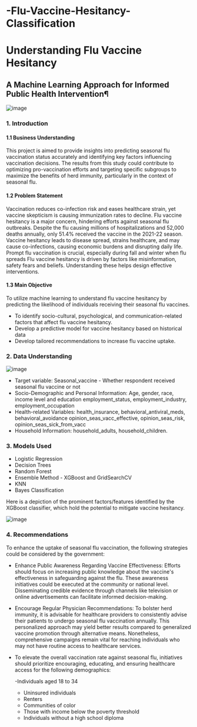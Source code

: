 # -Flu-Vaccine-Hesitancy-Classification
# Understanding Flu Vaccine Hesitancy
## A Machine Learning Approach for Informed Public Health Intervention¶
![image](https://github.com/KillionMokaya/-Flu-Vaccine-Hesitancy-Classification/assets/69270616/c08595c8-fd6c-4c05-b76a-3a880c61b59e)

### 1. Introduction
#### 1.1 Business Understanding
This project is aimed to provide insights into predicting seasonal flu vaccination status accurately and identifying key factors influencing vaccination decisions. The results from this study could contribute to optimizing pro-vaccination efforts and targeting specific subgroups to maximize the benefits of herd immunity, particularly in the context of seasonal flu.
#### 1.2 Problem Statement
Vaccination reduces co-infection risk and eases healthcare strain, yet vaccine skepticism is causing immunization rates to decline.
Flu vaccine hesitancy is a major concern, hindering efforts against seasonal flu outbreaks. Despite the flu causing millions of hospitalizations and 52,000 deaths annually, only 51.4% received the vaccine in the 2021-22 season. 
Vaccine hesitancy leads to disease spread, strains healthcare, and may cause co-infections, causing economic burdens and disrupting daily life.
Prompt flu vaccination is crucial, especially during fall and winter when flu spreads
Flu vaccine hesitancy is driven by factors like misinformation, safety fears and beliefs. Understanding these helps design effective interventions.
#### 1.3 Main Objective
To utilize machine learning to understand flu vaccine hesitancy by predicting the likelihood of individuals receiving their seasonal flu vaccines.
 - To identify socio-cultural, psychological, and communication-related factors that affect flu vaccine hesitancy.
 - Develop a predictive model for vaccine hesitancy based on historical data
- Develop tailored recommendations to increase flu vaccine uptake. 

### 2. Data Understanding
![image](https://github.com/KillionMokaya/-Flu-Vaccine-Hesitancy-Classification/assets/69270616/e9df5580-b75f-4f80-9eae-0683026d9794)

 - Target variable: Seasonal_vaccine - Whether respondent received seasonal flu vaccine or not
 - Socio-Demographic and Personal Information:
Age, gender, race, income level and education 
     employment_status, employment_industry, employment_occupation
 - Health-related Variables:
health_insurance, behavioral_antiviral_meds, behavioral_avoidance
     opinion_seas_vacc_effective, opinion_seas_risk,   
     opinion_seas_sick_from_vacc                      
 - Household Information:
household_adults, household_children.

### 3. Models Used
 - Logistic Regression
 - Decision Trees
 - Random Forest
 - Ensemble Method - XGBoost and GridSearchCV
 - KNN
 - Bayes Classification

Here is a depiction of the prominent factors/features identified by the XGBoost classifier, which hold the potential to mitigate vaccine hesitancy.

![image](https://github.com/KillionMokaya/-Flu-Vaccine-Hesitancy-Classification/assets/69270616/7b680f37-6764-4fd3-a1b5-75a85e88363f)

### 4. Recommendations
To enhance the uptake of seasonal flu vaccination, the following strategies could be considered by the government:
 - Enhance Public Awareness Regarding Vaccine Effectiveness: Efforts should focus on increasing public knowledge about   the vaccine's effectiveness in safeguarding against the flu. These awareness initiatives could be executed at the community or national level. Disseminating credible evidence through channels like television or online advertisements can facilitate informed decision-making. 
 - Encourage Regular Physician Recommendations: To bolster herd immunity, it is advisable for healthcare providers to consistently advise their patients to undergo seasonal flu vaccination annually. This personalized approach may yield better results compared to generalized vaccine promotion through alternative means. Nonetheless, comprehensive campaigns remain vital for reaching individuals who may not have routine access to healthcare services.
 - To elevate the overall vaccination rate against seasonal flu, initiatives should prioritize encouraging, educating, and ensuring healthcare access for the following demographics:

      -Individuals aged 18 to 34
      - Uninsured individuals
      - Renters
      - Communities of color
      - Those with income below the poverty threshold
      - Individuals without a high school diploma



